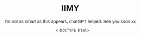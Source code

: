 # IIMY
I'm not as smart as this appears, chatGPT helped. See you soon xx



      <!DOCTYPE html>
<html>
<head>
  <title>Is It March Yet?</title>
  <style>
    body { font-family: Arial, sans-serif; text-align: center; margin-top: 20%; }
    .yes { color: green; font-size: 2em; }
    .no { color: red; font-size: 2em; }
    .countdown { font-size: 1.2em; margin-top: 10px; }
  </style>
</head>
<body>
  <h1 id="response"></h1>
  <p id="countdown" class="countdown"></p>
  <script>
    const today = new Date();
    const month = today.getMonth(); // Months are 0-indexed in JavaScript
    const responseElement = document.getElementById("response");
    const countdownElement = document.getElementById("countdown");

    if (month === 2) { // March is month 2 (0 = Jan, 1 = Feb, etc.)
      responseElement.textContent = "Yes, it's March!";
      responseElement.className = "yes";
    } else {
      const nextMarch = new Date(today.getFullYear(), 2, 1);
      if (today.getMonth() > 2) {
        nextMarch.setFullYear(today.getFullYear() + 1);
      }
      const diff = Math.ceil((nextMarch - today) / (1000 * 60 * 60 * 24));
      responseElement.textContent = "No, it's not March yet!";
      responseElement.className = "no";
      countdownElement.textContent = `Only ${diff} day(s) left until March!`;
    }
  </script>
</body>
</html>
